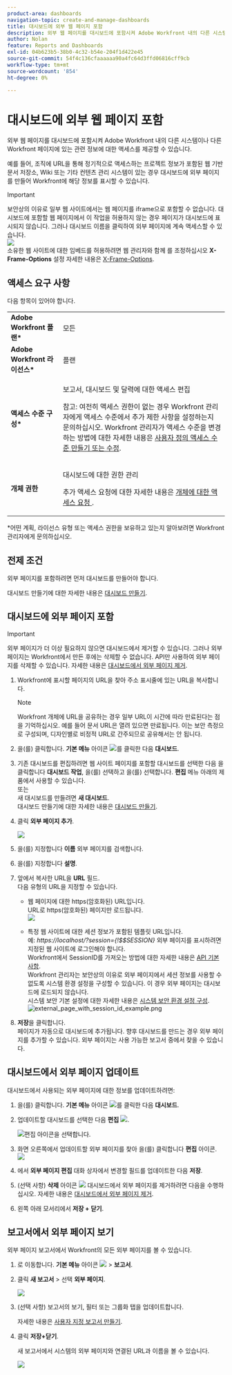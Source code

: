```yaml
---
product-area: dashboards
navigation-topic: create-and-manage-dashboards
title: 대시보드에 외부 웹 페이지 포함
description: 외부 웹 페이지를 대시보드에 포함시켜 Adobe Workfront 내의 다른 시스템이나 다른 Workfront 페이지에 있는 관련 정보에 대한 액세스를 제공할 수 있습니다.
author: Nolan
feature: Reports and Dashboards
exl-id: 04b623b5-38b0-4c32-b54e-204f1d422e45
source-git-commit: 54f4c136cfaaaaaa90a4fc64d3ffd06816cff9cb
workflow-type: tm+mt
source-wordcount: '854'
ht-degree: 0%

---
```


# 대시보드에 외부 웹 페이지 포함

외부 웹 페이지를 대시보드에 포함시켜 Adobe Workfront 내의 다른 시스템이나 다른 Workfront 페이지에 있는 관련 정보에 대한 액세스를 제공할 수 있습니다.

예를 들어, 조직에 URL을 통해 정기적으로 액세스하는 프로젝트 정보가 포함된 웹 기반 문서 저장소, Wiki 또는 기타 컨텐츠 관리 시스템이 있는 경우 대시보드에 외부 페이지를 만들어 Workfront에 해당 정보를 표시할 수 있습니다.

>[!IMPORTANT]
>
>보안상의 이유로 일부 웹 사이트에서는 웹 페이지를 iframe으로 포함할 수 없습니다. 대시보드에 포함할 웹 페이지에서 이 작업을 허용하지 않는 경우 페이지가 대시보드에 표시되지 않습니다. 그러나 대시보드 이름을 클릭하여 외부 페이지에 계속 액세스할 수 있습니다.\
>![](assets/qs-empty-external-page-report-350x165.png)\
>소유한 웹 사이트에 대한 임베드를 허용하려면 웹 관리자와 함께 를 조정하십시오 **X-Frame-Options** 설정 자세한 내용은 [X-Frame-Options](https://developer.mozilla.org/en-US/docs/Web/HTTP/Headers/X-Frame-Options).

## 액세스 요구 사항

다음 항목이 있어야 합니다.

<table style="table-layout:auto"> 
 <col> 
 <col> 
 <tbody> 
  <tr> 
   <td role="rowheader"><strong>Adobe Workfront 플랜*</strong></td> 
   <td> <p>모든</p> </td> 
  </tr> 
  <tr> 
   <td role="rowheader"><strong>Adobe Workfront 라이선스*</strong></td> 
   <td> <p>플랜 </p> </td> 
  </tr> 
  <tr> 
   <td role="rowheader"><strong>액세스 수준 구성*</strong></td> 
   <td> <p>보고서, 대시보드 및 달력에 대한 액세스 편집</p> <p>참고: 여전히 액세스 권한이 없는 경우 Workfront 관리자에게 액세스 수준에서 추가 제한 사항을 설정하는지 문의하십시오. Workfront 관리자가 액세스 수준을 변경하는 방법에 대한 자세한 내용은 <a href="../../../administration-and-setup/add-users/configure-and-grant-access/create-modify-access-levels.md" class="MCXref xref">사용자 정의 액세스 수준 만들기 또는 수정</a>.</p> </td> 
  </tr> 
  <tr> 
   <td role="rowheader"><strong>개체 권한</strong></td> 
   <td> <p>대시보드에 대한 권한 관리</p> <p>추가 액세스 요청에 대한 자세한 내용은 <a href="../../../workfront-basics/grant-and-request-access-to-objects/request-access.md" class="MCXref xref">개체에 대한 액세스 요청 </a>.</p> </td> 
  </tr> 
 </tbody> 
</table>

&#42;어떤 계획, 라이선스 유형 또는 액세스 권한을 보유하고 있는지 알아보려면 Workfront 관리자에게 문의하십시오.

## 전제 조건

외부 페이지를 포함하려면 먼저 대시보드를 만들어야 합니다.

대시보드 만들기에 대한 자세한 내용은 [대시보드 만들기](../../../reports-and-dashboards/dashboards/creating-and-managing-dashboards/create-dashboard.md).

## 대시보드에 외부 페이지 포함

>[!IMPORTANT]
>
>외부 페이지가 더 이상 필요하지 않으면 대시보드에서 제거할 수 있습니다. 그러나 외부 페이지는 Workfront에서 만든 후에는 삭제할 수 없습니다. API만 사용하여 외부 페이지를 삭제할 수 있습니다. 자세한 내용은 [대시보드에서 외부 페이지 제거](../../../reports-and-dashboards/dashboards/creating-and-managing-dashboards/remove-external-page-from-dashboard.md).

1. Workfront에 표시할 페이지의 URL을 찾아 주소 표시줄에 있는 URL을 복사합니다.

   >[!NOTE]
   >
   >Workfront 개체에 URL을 공유하는 경우 일부 URL이 시간에 따라 만료된다는 점을 기억하십시오. 예를 들어 문서 URL은 열려 있으면 만료됩니다. 이는 보안 측정으로 구성되며, 디자인별로 비정적 URL로 간주되므로 공유해서는 안 됩니다.

1. 을(를) 클릭합니다. **기본 메뉴** 아이콘 ![](assets/main-menu-icon.png)를 클릭한 다음 **대시보드**.

1. 기존 대시보드를 편집하려면 웹 사이트 페이지를 포함할 대시보드를 선택한 다음 을 클릭합니다 **대시보드 작업**, 을(를) 선택하고 을(를) 선택합니다. **편집** 메뉴 아래의 제품에서 사용할 수 있습니다.\
   또는\
   새 대시보드를 만들려면 **새 대시보드**.\
   대시보드 만들기에 대한 자세한 내용은 [대시보드 만들기](../../../reports-and-dashboards/dashboards/creating-and-managing-dashboards/create-dashboard.md).

1. 클릭 **외부 페이지 추가**.

   ![](assets/qs-add-external-page-350x239.png)

1. 을(를) 지정합니다 **이름** 외부 페이지를 검색합니다.
1. 을(를) 지정합니다 **설명**.
1. 앞에서 복사한 URL을 **URL** 필드.\
   다음 유형의 URL을 지정할 수 있습니다.

   * 웹 페이지에 대한 https(암호화된) URL입니다.\
      URL로 https(암호화된) 페이지만 로드됩니다.\
      ![](assets/add-external-page-dialog-qs-350x247.png)

   * 특정 웹 사이트에 대한 세션 정보가 포함된 템플릿 URL입니다.\
      예: *https://localhost/?session={!$$SESSION}*
외부 페이지를 표시하려면 지정된 웹 사이트에 로그인해야 합니다.\
      Workfront에서 SessionID를 가져오는 방법에 대한 자세한 내용은 [API 기본 사항](../../../wf-api/general/api-basics.md).\
      Workfront 관리자는 보안상의 이유로 외부 페이지에서 세션 정보를 사용할 수 없도록 시스템 환경 설정을 구성할 수 있습니다. 이 경우 외부 페이지는 대시보드에 로드되지 않습니다.\
      시스템 보안 기본 설정에 대한 자세한 내용은 [시스템 보안 환경 설정 구성](../../../administration-and-setup/manage-workfront/security/configure-security-preferences.md).\
      ![external_page_with_session_id_example.png](assets/external-page-with-session-id-example-350x134.png)

1. **저장**&#x200B;을 클릭합니다.\
   페이지가 자동으로 대시보드에 추가됩니다. 향후 대시보드를 만드는 경우 외부 페이지를 추가할 수 있습니다. 외부 페이지는 사용 가능한 보고서 중에서 찾을 수 있습니다.

   <!--
   <MadCap:conditionalText data-mc-conditions="QuicksilverOrClassic.Draft mode">
   (NOTE: Alina: *** This is linked to: Creating Dashboards, and Editing Dashboards.)
   </MadCap:conditionalText>
   -->

## 대시보드에서 외부 페이지 업데이트

대시보드에서 사용되는 외부 페이지에 대한 정보를 업데이트하려면:

1. 을(를) 클릭합니다. **기본 메뉴** 아이콘 ![](assets/main-menu-icon.png)를 클릭한 다음 **대시보드**.
1. 업데이트할 대시보드를 선택한 다음 **편집** ![](assets/edit-icon.png).

   ![편집 아이콘을 선택합니다.](assets/nwe-editdashboard2021-350x188.png)

1. 화면 오른쪽에서 업데이트할 외부 페이지를 찾아 을(를) 클릭합니다 **편집** 아이콘.\
   ![](assets/nwe-inline-edit-external-page-350x226.png)

1. 에서 **외부 페이지 편집** 대화 상자에서 변경할 필드를 업데이트한 다음 **저장**.
1. (선택 사항) **삭제** 아이콘 ![](assets/delete.png) 대시보드에서 외부 페이지를 제거하려면 다음을 수행하십시오. 자세한 내용은 [대시보드에서 외부 페이지 제거](../../../reports-and-dashboards/dashboards/creating-and-managing-dashboards/remove-external-page-from-dashboard.md).
1. 왼쪽 아래 모서리에서 **저장 + 닫기**.

## 보고서에서 외부 페이지 보기

외부 페이지 보고서에서 Workfront의 모든 외부 페이지를 볼 수 있습니다.

1. 로 이동합니다. **기본 메뉴** 아이콘 ![](assets/main-menu-icon.png) > **보고서**.
1. 클릭 **새 보고서** > 선택 **외부 페이지**.

   ![](assets/external-page-new-report-in-dropdown-nwe.png)

1. (선택 사항) 보고서의 보기, 필터 또는 그룹화 탭을 업데이트합니다.

   자세한 내용은 [사용자 지정 보고서 만들기](../../../reports-and-dashboards/reports/creating-and-managing-reports/create-custom-report.md).

1. 클릭 **저장+닫기**.

   새 보고서에서 시스템의 외부 페이지와 연결된 URL과 이름을 볼 수 있습니다.

   ![](assets/external-page-report-name-url-columns-nwe-350x213.png)
